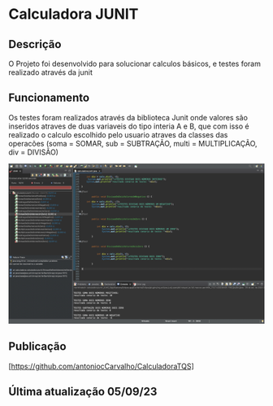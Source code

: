 # Calculadora JUNIT

## Descrição
O Projeto foi desenvolvido para solucionar calculos básicos, e testes foram realizado através da junit

## Funcionamento
Os testes foram realizados através da biblioteca Junit onde valores são inseridos atraves de duas variaveis do tipo interia A e B, que com isso é realizado o calculo escolhido pelo usuario atraves da classes das operacões (soma = SOMAR, sub = SUBTRAÇÃO, multi = MULTIPLICAÇÃO, div = DIVISÃO)


![Funcionamento](printJunit.png)

## Publicação
[https://github.com/antoniocCarvalho/CalculadoraTQS]

## Última atualização 05/09/23
